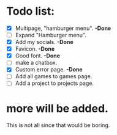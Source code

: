 # Todo list:

- [x] Multipage, "hamburger menu". **-Done**
- [ ] Expand "Hamburger menu".
- [x] Add my socials. **-Done**
- [x] Favicon. **-Done**
- [x] Good font. **-Done**
- [ ] make a chatbox.
- [x] Custom error page. **-Done**
- [ ] Add all games to games page.
- [ ] Add a project to projects page.

# more will be added.

This is not all since that would be boring.